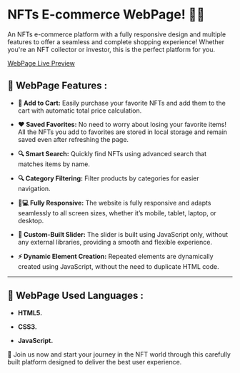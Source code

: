 # NFTs E-commerce WebPage! 🎉💎
<p align="left">
An NFTs e-commerce platform with a fully responsive design and multiple features to offer a seamless and complete shopping experience!
Whether you're an NFT collector or investor, this is the perfect platform for you.
</p>

[WebPage Live Preview](https://samermo11.github.io/NFTs/)  

## 🌟 WebPage Features :

- **🛒 Add to Cart:** Easily purchase your favorite NFTs and add them to the cart with automatic total price calculation.

- **❤️ Saved Favorites:** No need to worry about losing your favorite items! All the NFTs you add to favorites are stored in local storage and remain saved even after refreshing the page.

- **🔍 Smart Search:** Quickly find NFTs using advanced search that matches items by name.

- **🔍 Category Filtering:** Filter products by categories for easier navigation.

- **📱💻 Fully Responsive:** The website is fully responsive and adapts seamlessly to all screen sizes, whether it’s mobile, tablet, laptop, or desktop.

- **🎯 Custom-Built Slider:** The slider is built using JavaScript only, without any external libraries, providing a smooth and flexible experience.

- **⚡️ Dynamic Element Creation:** Repeated elements are dynamically created using JavaScript, without the need to duplicate HTML code.

---

## 🌟 WebPage Used Languages :

- **HTML5.**
  
- **CSS3.**
  
- **JavaScript.**

<p align="left">
🚀 Join us now and start your journey in the NFT world through this carefully built platform designed to deliver the best user experience.
</p>
